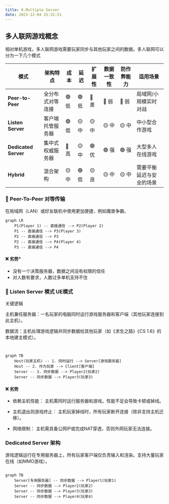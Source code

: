 ```yaml
---
title: 0.Multiple Server 
date: 2023-12-04 15:32:51
---
```


## 多人联网游戏概念

相对单机游戏，多人联网游戏需要玩家同步与其他玩家之间的数据。多人联网可以分为一下几个模式

| 模式                | 架构特点           | 成本   | 延迟   | 扩展性 | 数据一致性 | 防作弊能力 | 适用场景               |
|---------------------|--------------------|--------|--------|--------|------------|------------|------------------------|
| ​**Peer-to-Peer**​    | 全分布式对等连接   | 🟢 低  | 🟢 低  | 🔴 差  | 🔴 弱      | 🔴 弱      | 局域网/小规模实时对战  |
| ​**Listen Server**​   | 客户端托管服务器   | 🟢 低  | 🟡 中  | 🟡 中  | 🟡 中      | 🟡 中      | 中小型合作游戏         |
| ​**Dedicated Server**| 集中式权威服务器   | 🔴 高  | 🟡 中  | 🟢 优  | 🟢 强      | 🟢 强      | 大型多人在线游戏       |
| ​**Hybrid**​          | 混合架构           | 🟡 中  | 🟢 低  | 🟡 良  | 🟡 中      | 🟡 中      | 需要平衡延迟与安全的场景|

### 🛜 Peer-To-Peer 对等传输
 
在局域网（LAN）或好友联机中使用更加便捷，例如魔兽争霸。

```mermaid
graph LR
    P1(Player 1) -- 直接通信 --> P2(Player 2)
    P1 -- 直接通信 --> P3(Player 3)
    P2 -- 直接通信 --> P3
    P2 -- 直接通信 --> P4(Player 4)
    P3 -- 直接通信 --> P4

```

#### ❌ 劣势*

- 没有一个决策服务器，数据之间没有权限的信任
- 对人数有要求，人数过多单机支持不住



### 🛜 Listen Server 模式 UE模式

​关键逻辑​ 

​主机兼任服务器​：一名玩家的电脑同时运行游戏服务器和客户端​（其他玩家连接到此主机）。

​数据流​：主机处理游戏逻辑并同步数据给其他玩家（如《求生之路》《CS 1.6》的本地建主模式）。

```mermaid


graph TB
    Host(玩家主机) -- 1. 同时运行 --> Server[游戏服务器]
    Host -- 2. 作为玩家 --> Client[客户端]
    Server -- 3. 同步数据 --> Player2(玩家2)
    Server -- 同步数据 --> Player3(玩家3)

```


#### ❌ 劣势

- ​依赖主机性能​：
主机需同时运行服务器和游戏，性能不足会导致卡顿或掉线。

- ​主机退出则游戏终止​：
主机玩家掉线时，所有玩家断开连接（除非支持主机迁移）。

- ​网络限制​：
主机需具备公网IP或完成NAT穿透，否则外网玩家无法连接。


### Dedicated Server 架构

游戏逻辑运行在专用服务器上，所有玩家客户端仅负责输入和渲染。支持大量玩家在线（如MMO游戏）。

```mermaid

graph TB
    Server[专用服务器] -- 同步数据 --> Player1(玩家1)
    Server -- 同步数据 --> Player2(玩家2)
    Server -- 同步数据 --> Player3(玩家3)
    Server -- 同步数据 --> Player4(玩家4)
    
```
